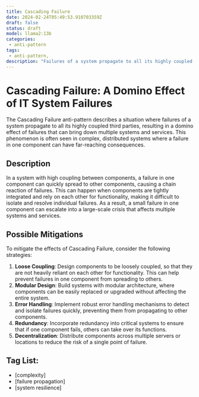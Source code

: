 ```yaml
---
title: Cascading Failure
date: 2024-02-24T05:49:53.910703359Z
draft: false
status: draft
model: llama2:13b
categories: 
 - anti-pattern
tags: 
 - anti-pattern, 
description: "Failures of a system propagate to all its highly coupled third parties."
---
```



Cascading Failure: A Domino Effect of IT System Failures
=====================================================

The Cascading Failure anti-pattern describes a situation where failures of a system propagate to all its highly coupled third parties, resulting in a domino effect of failures that can bring down multiple systems and services. This phenomenon is often seen in complex, distributed systems where a failure in one component can have far-reaching consequences.

Description
------------

In a system with high coupling between components, a failure in one component can quickly spread to other components, causing a chain reaction of failures. This can happen when components are tightly integrated and rely on each other for functionality, making it difficult to isolate and resolve individual failures. As a result, a small failure in one component can escalate into a large-scale crisis that affects multiple systems and services.

Possible Mitigations
--------------------

To mitigate the effects of Cascading Failure, consider the following strategies:

1. **Loose Coupling**: Design components to be loosely coupled, so that they are not heavily reliant on each other for functionality. This can help prevent failures in one component from spreading to others.
2. **Modular Design**: Build systems with modular architecture, where components can be easily replaced or upgraded without affecting the entire system.
3. **Error Handling**: Implement robust error handling mechanisms to detect and isolate failures quickly, preventing them from propagating to other components.
4. **Redundancy**: Incorporate redundancy into critical systems to ensure that if one component fails, others can take over its functions.
5. **Decentralization**: Distribute components across multiple servers or locations to reduce the risk of a single point of failure.

Tag List:
---------

* [complexity]
* [failure propagation]
* [system resilience]